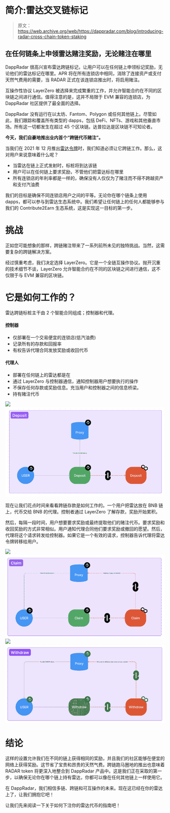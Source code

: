 # 简介:雷达交叉链标记

> 原文：<https://web.archive.org/web/https://dappradar.com/blog/introducing-radar-cross-chain-token-staking>

## 在任何链条上申领雷达赌注奖励，无论赌注在哪里

DappRadar 很高兴宣布雷达跨链标记，让用户可以在任何链上申领标记奖励，无论他们的雷达标记在哪里。APR 将在所有连锁店中相同，消除了连接资产或支付天然气费用的需要，当 RADAR 正式在该连锁店推出时，将启用赌注。

互操作性协议 LayerZero 被选择来完成繁重的工作，并允许智能合约在不同的区块链之间进行通信。值得注意的是，这并不局限于 EVM 兼容的连锁店，为 DappRadar 社区提供了最全面的选择。

DappRadar 没有运行在以太坊、Fantom、Polygon 或任何其他链上。尽管如此，我们跟踪和覆盖所有类型的 dapps，包括 DeFi、NFTs、游戏和其他垂直市场。所有这一切都发生在超过 45 个区块链。达普拉达是区块链不可知论者。

**今天，我们自豪地推出业内首个“跨链代币赌注”。**

当我们在 2021 年 12 月推出[雷达令牌](https://web.archive.org/web/20221128211036/https://dappradar.com/token/overview)时，我们知道必须让它跨链工作。那么，这对用户来说意味着什么呢？

*   当雷达在链上正式发射时，标桩将到达该链
*   用户可以在任何链上要求奖励，不管他们把雷达标在哪里
*   所有连锁店的年利率都是一样的，确保没有人仅仅为了赌注而不得不跨越资产和支付汽油费

我们的目标是确保不同连锁店用户之间的平等。无论你在哪个链条上使用 dapps，都可以参与到雷达生态系统中。我们希望让任何链上的任何人都能够参与我们的 Contribute2Earn 生态系统，这是实现这一目标的第一步。

# 挑战

正如您可能想象的那样，跨链赌注带来了一系列前所未见的独特挑战。当然，这需要复杂的跨链解决方案。

经过慎重考虑，我们决定选择 LayerZero。它是一个全链互操作协议。抛开沉重的技术细节不谈，LayerZero 允许智能合约在不同的区块链之间进行通信，这不仅限于与 EVM 兼容的区块链。

# 它是如何工作的？

雷达跨链标桩主干由 2 个智能合同组成；控制器和代理。

#### 控制器

*   仅部署在一个交易便宜的连锁店(低汽油费)
*   记录所有的存款和回报率
*   有权告诉代理合同发放奖励或收回代币

#### 代理人

*   部署在任何链上的雷达都是在
*   通过 LayerZero 与控制器通信，通知控制器用户想要执行的操作
*   不保存任何存款或奖励信息。充当用户和控制器之间的信息桥梁。
*   持有赌注代币

![](img/55b4178b8b7f293435e1a155792d1dd6.png)![](img/1ae5dff662ca0cd3c936a90b58d52ed7.png)

现在让我们花点时间来看看跨链存款是如何工作的。一个用户把雷达放在 BNB 链上，代币交给 BNB 的代理。控制者通过 LayerZero 了解存款，奖励开始累积。

然后，每隔一段时间，用户想要要求奖励或最终提取他们的赌注代币。要求奖励和收回奖励的方式非常相似。用户通知代理合同他们要求奖励或撤回的愿望。然后，代理将这个请求转发给控制器。如果它是一个有效的请求，控制器告诉代理将雷达令牌转移给用户。

![](img/34c75b4dae7ffac22626685a5928a8a9.png)![](img/e9bd335b56ef2b3568baa42c1ffb5645.png)![](img/63e66afd4ca223ddb595db93f4a6e09a.png)![](img/0d82b217b628cc704e5fa5d9e2f25205.png)

# 结论

这样的设置允许我们在不同的链上获得相同的奖励，并且我们的社区能够在便宜的网络上获得奖励。这节省了宝贵和昂贵的天然气费。跨链跑马圈地的推出也意味着 RADAR token 将更深入地整合到 DappRadar 产品中。这是我们正在采取的第一步，以确保无论你在哪个链上持有雷达，你都可以像在任何其他链上一样使用它。

在 DappRadar，我们相信多链、跨链和可互操作的未来。现在这已经在你的雷达上了，让我们拥抱它吧！

让我们先来阅读一下关于如何下注你的雷达代币的指南吧！